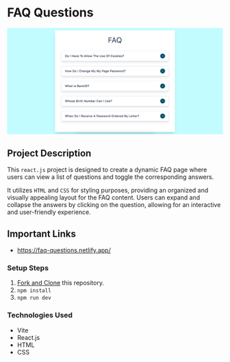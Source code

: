 # FAQ Questions

![FAQ Questions](public/FAQ-banner.png)

## Project Description

This `react.js` project is designed to create a dynamic FAQ page where users can view a list of questions and toggle the corresponding answers. 

It utilizes `HTML` and `CSS` for styling purposes, providing an organized and visually appealing layout for the FAQ content. Users can expand and collapse the answers by clicking on the question, allowing for an interactive and user-friendly experience.

## Important Links

- https://faq-questions.netlify.app/

### Setup Steps

1. [Fork and Clone](https://github.com/iamatos3/faq-questions) this repository.
2. ```npm install```
3. ```npm run dev```

### Technologies Used

- Vite
- React.js
- HTML
- CSS